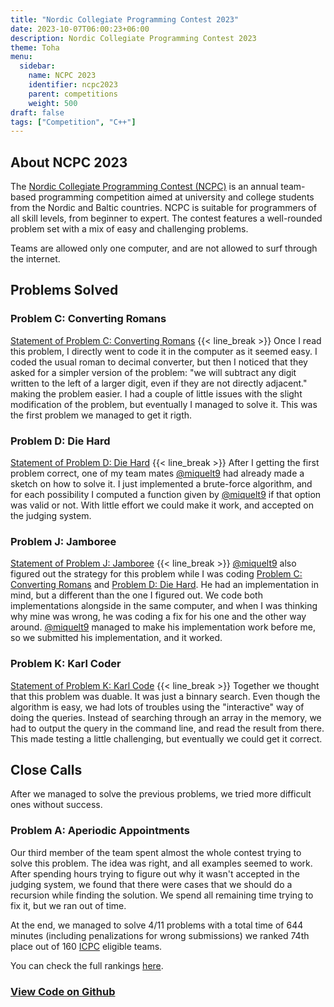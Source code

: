 ```yaml
---
title: "Nordic Collegiate Programming Contest 2023"
date: 2023-10-07T06:00:23+06:00
description: Nordic Collegiate Programming Contest 2023
theme: Toha
menu:
  sidebar:
    name: NCPC 2023
    identifier: ncpc2023
    parent: competitions
    weight: 500
draft: false
tags: ["Competition", "C++"]
---
```


## About NCPC 2023
The [Nordic Collegiate Programming Contest (NCPC)](https://nordic.icpc.io/ncpc2023/) is an annual team-based programming competition aimed at university and college students from the Nordic and Baltic countries. NCPC is suitable for programmers of all skill levels, from beginner to expert. The contest features a well-rounded problem set with a mix of easy and challenging problems.

Teams are allowed only one computer, and are not allowed to surf through the internet.

## Problems Solved

### Problem C: Converting Romans
[Statement of Problem C: Converting Romans](https://ncpc23.kattis.com/contests/ncpc23/problems/convertingromans)
{{< line_break >}}
Once I read this problem, I directly went to code it in the computer as it seemed easy. I coded the usual roman to decimal converter, but then I noticed that they asked for a simpler version of the problem: "we will subtract any digit written to the left of a larger digit, even if they are not directly adjacent." making the problem easier. I had a couple of little issues with the slight modification of the problem, but eventually I managed to solve it. This was the first problem we managed to get it rigth.
### Problem D: Die Hard
[Statement of Problem D: Die Hard](https://ncpc23.kattis.com/contests/ncpc23/problems/diehard)
{{< line_break >}}
After I getting the first problem correct, one of my team mates [@miquelt9](https://github.com/miquelt9) had already made a sketch on how to solve it. I just implemented a brute-force algorithm, and for each possibility I computed a function given by [@miquelt9](https://github.com/miquelt9) if that option was valid or not. With little effort we could make it work, and accepted on the judging system.

### Problem J: Jamboree
[Statement of Problem J: Jamboree](https://ncpc23.kattis.com/contests/ncpc23/problems/jamboree)
{{< line_break >}}
[@miquelt9](https://github.com/miquelt9) also figured out the strategy for this problem while I was coding [Problem C: Converting Romans](#problem-c-converting-romans) and [Problem D: Die Hard](#problem-d-die-hard). He had an implementation in mind, but a different than the one I figured out. We code both implementations alongside in the same computer, and when I was thinking why mine was wrong, he was coding a fix for his one and the other way around. [@miquelt9](https://github.com/miquelt9)  managed to make his implementation work before me, so we submitted his implementation, and it worked.

### Problem K: Karl Coder
[Statement of Problem K: Karl Code](https://ncpc23.kattis.com/contests/ncpc23/problems/karlcoder)
{{< line_break >}}
Together we thought that this problem was duable. It was just a binnary search. Even though the algorithm is easy, we had lots of troubles using the "interactive" way of doing the queries. Instead of searching through an array in the memory, we had to output the query in the command line, and read the result from there. This made testing a little challenging, but eventually we could get it correct.

## Close Calls
After we managed to solve the previous problems, we tried more difficult ones without success.

### Problem A: Aperiodic Appointments
Our third member of the team spent almost the whole contest trying to solve this problem. The idea was right, and all examples seemed to work. After spending hours trying to figure out why it wasn't accepted in the judging system, we found that there were cases that we should do a recursion while finding the solution. We spend all remaining time trying to fix it, but we ran out of time.

At the end, we managed to solve 4/11 problems with a total time of 644 minutes (including penalizations for wrong submissions) we ranked 74th place out of 160 [ICPC](https://icpc.global/) eligible teams.

You can check the full rankings [here](https://ncpc23.kattis.com/contests/ncpc23/standings?filter=5254).

### [View Code on <i class="fab fa-github"></i>Github](https://github.com/BernatBC/Coding-Competitions/tree/main/NCPC2023)